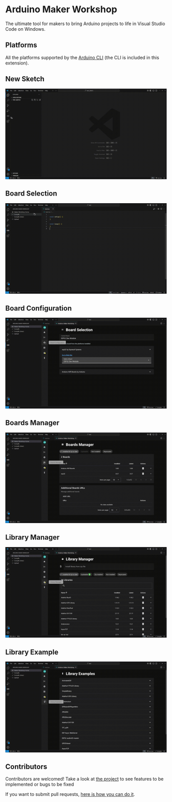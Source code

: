 # Arduino Maker Workshop
The ultimate tool for makers to bring Arduino projects to life in Visual Studio Code on Windows.


## Platforms
All the platforms supported by the [Arduino CLI](https://arduino.github.io/arduino-cli) (the CLI is included in this extension).

## New Sketch
![new sketch](.readme/new_sketch.gif)

## Board Selection
![new sketch](.readme/board_selection.gif)

## Board Configuration
![new sketch](.readme/board_configuration.gif)

## Boards Manager
![new sketch](.readme/board_manager.gif)

## Library Manager
![new sketch](.readme/library_manager.gif)

## Library Example
![new sketch](.readme/library_example.gif)

## Contributors
Contributors are welcomed! 
Take a look at [the project](https://github.com/users/thelastoutpostworkshop/projects/3) to see features to be implemented or bugs to be fixed

If you want to submit pull requests, [here is how you can do it](https://docs.github.com/en/get-started/exploring-projects-on-github/contributing-to-a-project).

